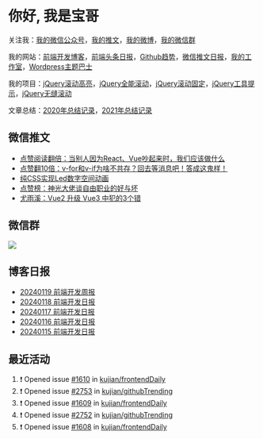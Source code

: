 
# 你好, 我是宝哥

关注我：[我的微信公众号](https://open.weixin.qq.com/qr/code?username=caibaojian_com)，[我的推文](https://weixin.qdkfweb.cn/)，[我的微博](https://weibo.com/kujian)，[我的微信群](https://qdkfweb.cn/go/weixinqun)

我的网站：[前端开发博客](https://qdkfweb.cn/)，[前端头条日报](https://toutiao.qdkfweb.cn/)，[Github趋势](https://github.qdkfweb.cn/)，[微信推文日报](https://weixin.qdkfweb.cn/)，[我的工作室](https://diy.qdkfweb.cn/)，[Wordpress主题巴士](https://wp.qdkfweb.cn/)

我的项目：[jQuery滚动高亮](https://github.com/kujian/scrollHighlight)，[jQuery全能滚动](https://github.com/kujian/power-slider)，[jQuery滚动固定](https://github.com/kujian/scrollfix)，[jQuery工具提示](https://github.com/kujian/tooltip)，[jQuery无缝滚动](http://github.com/kujian/scrollForever)

文章总结：[2020年总结记录](https://mp.weixin.qq.com/s/u0YW8BFWYLquVauhHrkSMQ)，[2021年总结记录](https://mp.weixin.qq.com/s/zMnxIpxMdDrIyuLxHRnSPw)


## 微信推文

<!-- BLOG-POST-LIST:START -->
- [点赞阅读翻倍：当别人因为React、Vue吵起来时，我们应该做什么](https://weixin.qdkfweb.cn/39657.html)
- [点赞翻10倍：v-for和v-if为啥不共存？回去等消息吧！答成这鬼样！](https://weixin.qdkfweb.cn/39655.html)
- [纯CSS实现Led数字空间动画](https://weixin.qdkfweb.cn/39656.html)
- [点赞榜：神光大佬谈自由职业的好与坏](https://weixin.qdkfweb.cn/39578.html)
- [尤雨溪：Vue2 升级 Vue3 中犯的3个错](https://weixin.qdkfweb.cn/39565.html)
<!-- BLOG-POST-LIST:END -->

## 微信群

![](https://qdkfweb.cn/d/uploads/2023/12/wechat.png?d=20240112)

## 博客日报

<!-- DAILY:START -->
- [20240119 前端开发周报](https://qdkfweb.cn/fe-weekly-20240119.html)
- [20240118 前端开发日报](https://qdkfweb.cn/fe-daily-20240118.html)
- [20240117 前端开发日报](https://qdkfweb.cn/fe-daily-20240117.html)
- [20240116 前端开发日报](https://qdkfweb.cn/fe-daily-20240116.html)
- [20240115 前端开发日报](https://qdkfweb.cn/fe-daily-20240115.html)
<!-- DAILY:END -->


## 最近活动

<!--START_SECTION:activity-->
1. ❗ Opened issue [#1610](https://github.com/kujian/frontendDaily/issues/1610) in [kujian/frontendDaily](https://github.com/kujian/frontendDaily)
2. ❗ Opened issue [#2753](https://github.com/kujian/githubTrending/issues/2753) in [kujian/githubTrending](https://github.com/kujian/githubTrending)
3. ❗ Opened issue [#1609](https://github.com/kujian/frontendDaily/issues/1609) in [kujian/frontendDaily](https://github.com/kujian/frontendDaily)
4. ❗ Opened issue [#2752](https://github.com/kujian/githubTrending/issues/2752) in [kujian/githubTrending](https://github.com/kujian/githubTrending)
5. ❗ Opened issue [#1608](https://github.com/kujian/frontendDaily/issues/1608) in [kujian/frontendDaily](https://github.com/kujian/frontendDaily)
<!--END_SECTION:activity-->
